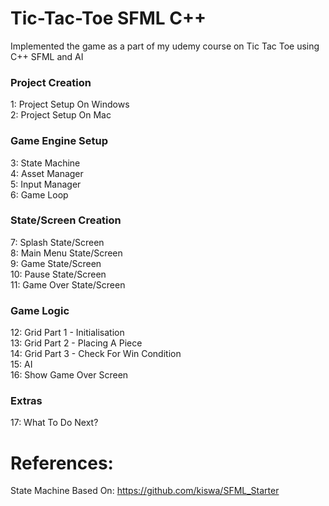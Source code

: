 # Tic-Tac-Toe SFML C++
Implemented the game as a part of my udemy course on Tic Tac Toe using C++ SFML and AI

<h3>Project Creation</h3>
1: Project Setup On Windows<br />
2: Project Setup On Mac<br />

<h3>Game Engine Setup</h3>
3: State Machine<br />
4: Asset Manager<br />
5: Input Manager<br />
6: Game Loop <br />

<h3>State/Screen Creation</h3>
7: Splash State/Screen<br />
8: Main Menu State/Screen<br />
9: Game State/Screen<br />
10: Pause State/Screen<br />
11: Game Over State/Screen<br />

<h3>Game Logic</h3>
12: Grid Part 1 - Initialisation<br />
13: Grid Part 2 - Placing A Piece<br />
14: Grid Part 3 - Check For Win Condition<br />
15: AI<br />
16: Show Game Over Screen <br />

<h3>Extras</h3>
17: What To Do Next?<br />

# References:
State Machine Based On: <a href="https://github.com/kiswa/SFML_Starter">https://github.com/kiswa/SFML_Starter</a>
